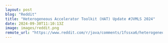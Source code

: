 ```yaml
---
layout: post
blog: "Reddit"
title: "Heterogeneous Accelerator Toolkit (HAT) Update #JVMLS 2024"
date: 2024-09-30T11:10:13Z
image: images/reddit.png
remote_url: "https://www.reddit.com/r/java/comments/1fssxa6/heterogeneous_accelerator_toolkit_hat_update/"
---
```

